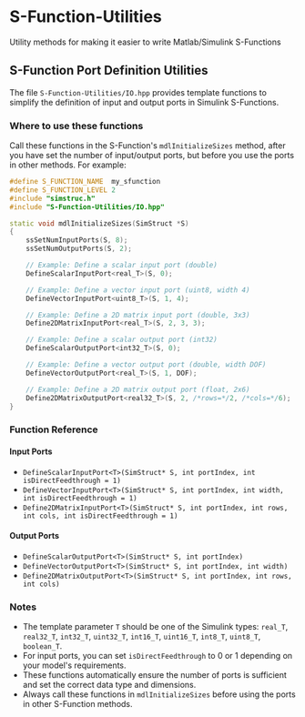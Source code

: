 # S-Function-Utilities
Utility methods for making it easier to write Matlab/Simulink S-Functions

## S-Function Port Definition Utilities

The file `S-Function-Utilities/IO.hpp` provides template functions to simplify the definition of input and output ports in Simulink S-Functions.

### Where to use these functions

Call these functions in the S-Function's `mdlInitializeSizes` method, after you have set the number of input/output ports, but before you use the ports in other methods. For example:

```cpp
#define S_FUNCTION_NAME  my_sfunction
#define S_FUNCTION_LEVEL 2
#include "simstruc.h"
#include "S-Function-Utilities/IO.hpp"

static void mdlInitializeSizes(SimStruct *S)
{
    ssSetNumInputPorts(S, 8);
    ssSetNumOutputPorts(S, 2);

    // Example: Define a scalar input port (double)
    DefineScalarInputPort<real_T>(S, 0);

    // Example: Define a vector input port (uint8, width 4)
    DefineVectorInputPort<uint8_T>(S, 1, 4);

    // Example: Define a 2D matrix input port (double, 3x3)
    Define2DMatrixInputPort<real_T>(S, 2, 3, 3);

    // Example: Define a scalar output port (int32)
    DefineScalarOutputPort<int32_T>(S, 0);

    // Example: Define a vector output port (double, width DOF)
    DefineVectorOutputPort<real_T>(S, 1, DOF);

    // Example: Define a 2D matrix output port (float, 2x6)
    Define2DMatrixOutputPort<real32_T>(S, 2, /*rows=*/2, /*cols=*/6);
}
```

### Function Reference

#### Input Ports
- `DefineScalarInputPort<T>(SimStruct* S, int portIndex, int isDirectFeedthrough = 1)`
- `DefineVectorInputPort<T>(SimStruct* S, int portIndex, int width, int isDirectFeedthrough = 1)`
- `Define2DMatrixInputPort<T>(SimStruct* S, int portIndex, int rows, int cols, int isDirectFeedthrough = 1)`

#### Output Ports
- `DefineScalarOutputPort<T>(SimStruct* S, int portIndex)`
- `DefineVectorOutputPort<T>(SimStruct* S, int portIndex, int width)`
- `Define2DMatrixOutputPort<T>(SimStruct* S, int portIndex, int rows, int cols)`

### Notes
- The template parameter `T` should be one of the Simulink types: `real_T`, `real32_T`, `int32_T`, `uint32_T`, `int16_T`, `uint16_T`, `int8_T`, `uint8_T`, `boolean_T`.
- For input ports, you can set `isDirectFeedthrough` to 0 or 1 depending on your model's requirements.
- These functions automatically ensure the number of ports is sufficient and set the correct data type and dimensions.
- Always call these functions in `mdlInitializeSizes` before using the ports in other S-Function methods.